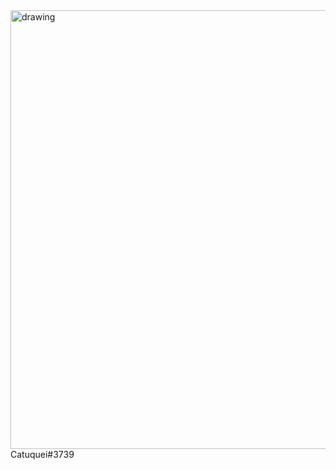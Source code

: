 
<img src="https://media.discordapp.net/attachments/892436141670793216/1122895956095008908/IMG_0039.webp" alt="drawing" width="702"/>
Catuquei#3739
